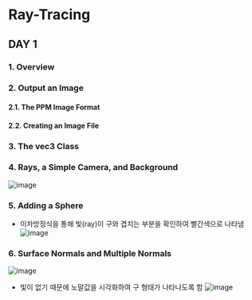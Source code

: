 # Ray-Tracing

## DAY 1
### 1. Overview
### 2. Output an Image
#### 2.1. The PPM Image Format
#### 2.2. Creating an Image File
### 3. The vec3 Class
### 4. Rays, a Simple Camera, and Background
![image](https://user-images.githubusercontent.com/86725870/172440941-b310efdd-dd2e-4ed4-983c-b9d205a8d929.png)
### 5. Adding a Sphere
* 이차방정식을 통해 빛(ray)이 구와 겹치는 부분을 확인하여 빨간색으로 나타냄
![image](https://user-images.githubusercontent.com/86725870/172537389-7987b8ca-56bd-49bd-b61a-7370b6e74076.png)
### 6. Surface Normals and Multiple Normals
![image](https://user-images.githubusercontent.com/86725870/172539749-dd5e6e30-3c52-4922-8f7e-fd2294fa046f.png)
* 빛이 없기 때문에 노말값을 시각화하여 구 형태가 나타나도록 함
![image](https://user-images.githubusercontent.com/86725870/172609554-cff5ea29-fea8-422d-99cb-1ceeb18e3a1e.png)
